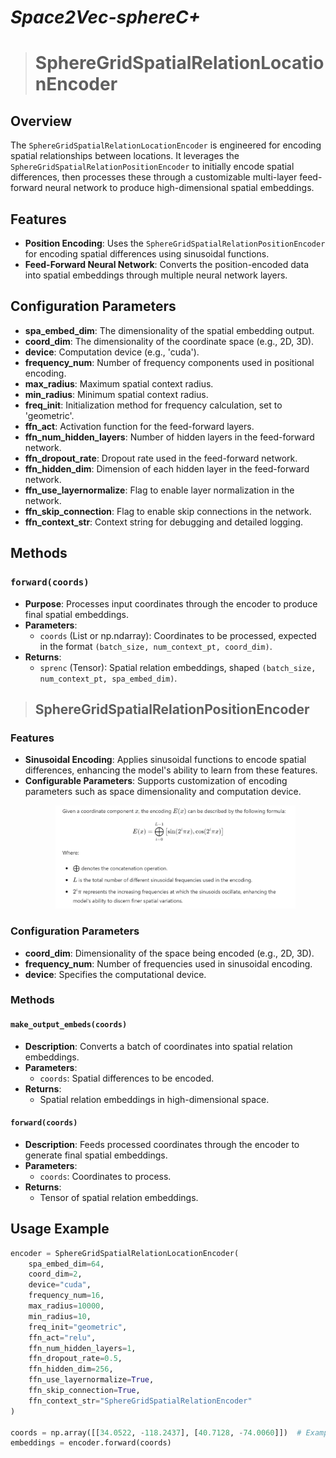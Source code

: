 # <em>Space2Vec-sphereC+</em>

> # SphereGridSpatialRelationLocationEncoder

## Overview
The `SphereGridSpatialRelationLocationEncoder` is engineered for encoding spatial relationships between locations. It leverages the `SphereGridSpatialRelationPositionEncoder` to initially encode spatial differences, then processes these through a customizable multi-layer feed-forward neural network to produce high-dimensional spatial embeddings.

## Features
- **Position Encoding**: Uses the `SphereGridSpatialRelationPositionEncoder` for encoding spatial differences using sinusoidal functions.
- **Feed-Forward Neural Network**: Converts the position-encoded data into spatial embeddings through multiple neural network layers.

## Configuration Parameters
- **spa_embed_dim**: The dimensionality of the spatial embedding output.
- **coord_dim**: The dimensionality of the coordinate space (e.g., 2D, 3D).
- **device**: Computation device (e.g., 'cuda').
- **frequency_num**: Number of frequency components used in positional encoding.
- **max_radius**: Maximum spatial context radius.
- **min_radius**: Minimum spatial context radius.
- **freq_init**: Initialization method for frequency calculation, set to 'geometric'.
- **ffn_act**: Activation function for the feed-forward layers.
- **ffn_num_hidden_layers**: Number of hidden layers in the feed-forward network.
- **ffn_dropout_rate**: Dropout rate used in the feed-forward network.
- **ffn_hidden_dim**: Dimension of each hidden layer in the feed-forward network.
- **ffn_use_layernormalize**: Flag to enable layer normalization in the network.
- **ffn_skip_connection**: Flag to enable skip connections in the network.
- **ffn_context_str**: Context string for debugging and detailed logging.

## Methods
### `forward(coords)`
- **Purpose**: Processes input coordinates through the encoder to produce final spatial embeddings.
- **Parameters**:
  - `coords` (List or np.ndarray): Coordinates to be processed, expected in the format `(batch_size, num_context_pt, coord_dim)`.
- **Returns**:
  - `sprenc` (Tensor): Spatial relation embeddings, shaped `(batch_size, num_context_pt, spa_embed_dim)`.

> ## SphereGridSpatialRelationPositionEncoder

### Features
- **Sinusoidal Encoding**: Applies sinusoidal functions to encode spatial differences, enhancing the model's ability to learn from these features.
- **Configurable Parameters**: Supports customization of encoding parameters such as space dimensionality and computation device.
    <p align="center">
      <img src="../images/sphereC+.png" alt="sphereC-plus-transformation" title="sphereC-plus-transformation" width="80%" />
    </p>
### Configuration Parameters
- **coord_dim**: Dimensionality of the space being encoded (e.g., 2D, 3D).
- **frequency_num**: Number of frequencies used in sinusoidal encoding.
- **device**: Specifies the computational device.

### Methods
#### `make_output_embeds(coords)`
- **Description**: Converts a batch of coordinates into spatial relation embeddings.
- **Parameters**:
  - `coords`: Spatial differences to be encoded.
- **Returns**:
  - Spatial relation embeddings in high-dimensional space.

#### `forward(coords)`
- **Description**: Feeds processed coordinates through the encoder to generate final spatial embeddings.
- **Parameters**:
  - `coords`: Coordinates to process.
- **Returns**:
  - Tensor of spatial relation embeddings.

## Usage Example
```python
encoder = SphereGridSpatialRelationLocationEncoder(
    spa_embed_dim=64,
    coord_dim=2,
    device="cuda",
    frequency_num=16,
    max_radius=10000,
    min_radius=10,
    freq_init="geometric",
    ffn_act="relu",
    ffn_num_hidden_layers=1,
    ffn_dropout_rate=0.5,
    ffn_hidden_dim=256,
    ffn_use_layernormalize=True,
    ffn_skip_connection=True,
    ffn_context_str="SphereGridSpatialRelationEncoder"
)

coords = np.array([[34.0522, -118.2437], [40.7128, -74.0060]])  # Example coordinate data
embeddings = encoder.forward(coords)
